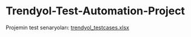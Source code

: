 # Trendyol-Test-Automation-Project


Projemin test senaryoları: [trendyol_testcases.xlsx](https://github.com/user-attachments/files/22256796/trendyol_testcases.xlsx)


